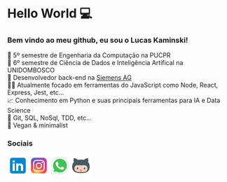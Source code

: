 # Hello World 💻

### Bem vindo ao meu github, eu sou o Lucas Kaminski! 

📒 5º semestre de Engenharia da Computação na PUCPR <br/>
📕 6º semestre de Ciência de Dados e Inteligência Artifical na UNIDOMBOSCO <br/>
💼 Desenvolvedor back-end na [Siemens AG](https://new.siemens.com/br/pt.html) <br/>
👨‍💻 Atualmente focado em ferramentas do JavaScript como Node, React, Express, Jest, etc... <br/>
📈 Conhecimento em Python e suas principais ferramentas para IA e Data Science <br/>
🔧 Git, SQL, NoSql, TDD, etc... <br/>
🌱 Vegan & minimalist <br/>

### Sociais

<a href="https://www.linkedin.com/in/lucas-kaminski/" target="_blank">
  <img align="left" alt="Lucas Kaminski LinkedIn" src="./icons/icons8-linkedin-48.png" />
</a>
<a href="https://www.instagram.com/kaminskizada" target="_blank">
  <img align="left" alt="Lucas Kaminski Instagram" src="./icons/icons8-instagram-48.png" />
</a>
<a href="https://api.whatsapp.com/send?phone=5541998119091" target="_blank">
  <img align="left" alt="Lucas Kaminski Whatsapp" src="./icons/icons8-whatsapp-48.png" />
</a>
<a href="https://www.github.com/lucas-kaminski" target="_blank">
  <img align="left" alt="Lucas Kaminski Github" src="./icons/icons8-github-2-48.png" />
</a>
